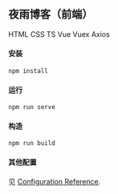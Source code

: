 ## 夜雨博客（前端）

HTML CSS TS Vue Vuex Axios

#### 安装
```
npm install
```

#### 运行
```
npm run serve
```

#### 构造
```
npm run build
```

#### 其他配置
见 [Configuration Reference](https://cli.vuejs.org/config/).
